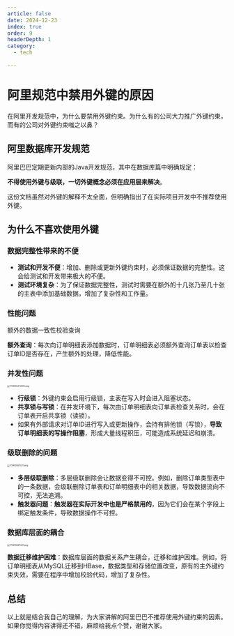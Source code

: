 ```yaml
---
article: false
date: 2024-12-23
index: true
order: 9
headerDepth: 1
category:
  - tech

---
```


# 阿里规范中禁用外键的原因

在阿里开发规范中，为什么要禁用外键约束。为什么有的公司大力推广外键约束，而有的公司对外键约束嗤之以鼻？

## 阿里数据库开发规范

阿里巴巴定期更新内部的Java开发规范，其中在数据库篇中明确规定：

**不得使用外键与级联，一切外键概念必须在应用层来解决**。

这份文档虽然对外键的解释不太全面，但明确指出了在实际项目开发中不推荐使用外键。

## 为什么不喜欢使用外键

### 数据完整性带来的不便

- **测试和开发不便**：增加、删除或更新外键约束时，必须保证数据的完整性。这会给测试和开发带来极大的不便。
- **测试环境复杂**：为了保证数据完整性，测试时需要在额外的十几张乃至几十张的主表中添加基础数据，增加了复杂性和工作量。

### 性能问题

额外的数据一致性校验查询

**额外查询**：每次向订单明细表添加数据时，订单明细表必须额外查询订单表以检查订单ID是否存在，产生额外的处理，降低性能。

### 并发性问题

<img src="https://pic.hanjiaming.com.cn/2024/12/23/e8071edb86ae1.png" alt="1734955472935.png" style="zoom:33%;" />

- **行级锁**：外键约束会启用行级锁，主表在写入时会进入阻塞状态。 
- **共享锁与写锁**：在并发环境下，每次由订单明细表向订单表检查关系时，会在订单表开启共享锁（读锁）。
- 如果有外部请求对订单ID进行写入或更新操作，会持有排他锁（写锁），**导致订单明细表的写操作阻塞**，形成大量线程积压，可能造成系统延迟和崩溃。

### 级联删除的问题

<img src="https://pic.hanjiaming.com.cn/2024/12/23/d42802afd8846.png" alt="1734955615211.png" style="zoom:33%;" />

- **多层级联删除**：多层级联删除会让数据变得不可控。例如，删除订单类型表中的一条数据，会级联删除订单表和订单明细表中的相关数据，导致数据流向不可控，无法追溯。
- **触发器问题**：**触发器在实际开发中也是严格禁用的**，因为它们会在某个字段上绑定触发条件，导致数据操作不可控。

### 数据库层面的耦合

<img src="https://pic.hanjiaming.com.cn/2024/12/23/6ac5870564d52.png" alt="1734955811231.png" style="zoom:33%;" />

**数据迁移维护困难**：数据库层面的数据关系产生耦合，迁移和维护困难。例如，将订单明细表从MySQL迁移到HBase，数据类型和存储位置改变，原有的主外键约束失效，需要在程序中增加校验代码，增加了复杂性。

## 总结

以上就是结合我自己的理解，为大家讲解的阿里巴巴不推荐使用外键约束的因素。如果你觉得内容讲得还不错，麻烦给我点个赞，谢谢大家。